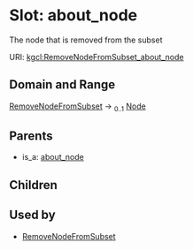 
# Slot: about_node


The node that is removed from the subset

URI: [kgcl:RemoveNodeFromSubset_about_node](http://w3id.org/kgcl/RemoveNodeFromSubset_about_node)


## Domain and Range

[RemoveNodeFromSubset](RemoveNodeFromSubset.md) &#8594;  <sub>0..1</sub> [Node](Node.md)

## Parents

 *  is_a: [about_node](about_node.md)

## Children


## Used by

 * [RemoveNodeFromSubset](RemoveNodeFromSubset.md)
